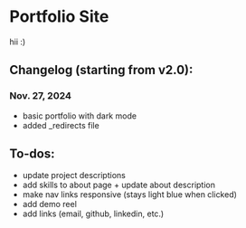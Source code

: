 # Portfolio Site

hii :)

## Changelog (starting from v2.0):

### Nov. 27, 2024

- basic portfolio with dark mode
- added \_redirects file

## To-dos:

- update project descriptions
- add skills to about page + update about description
- make nav links responsive (stays light blue when clicked)
- add demo reel
- add links (email, github, linkedin, etc.)

